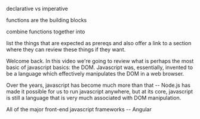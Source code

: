 declarative vs imperative

functions are the building blocks

combine functions together into

list the things that are expected as prereqs and also offer a link to a section where they can review these things if they want.

Welcome back. In this video we're going to review what is perhaps the most basic of javascript basics: the DOM. Javascript was, essentially, invented to be a language which effectively manipulates the DOM in a web browser.

Over the years, javascript has become much more than that -- Node.js has made it possible for us to run javascript anywhere, but at its core, javascript is still a language that is very much associated with DOM manipulation.

All of the major front-end javascript frameworks -- Angular
